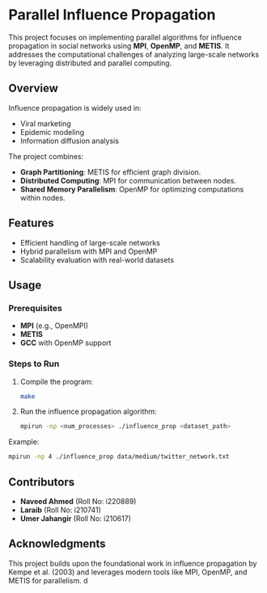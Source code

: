# Parallel Influence Propagation

This project focuses on implementing parallel algorithms for influence propagation in social networks using **MPI**, **OpenMP**, and **METIS**. It addresses the computational challenges of analyzing large-scale networks by leveraging distributed and parallel computing.

## Overview

Influence propagation is widely used in:

- Viral marketing
- Epidemic modeling
- Information diffusion analysis

The project combines:

- **Graph Partitioning**: METIS for efficient graph division.
- **Distributed Computing**: MPI for communication between nodes.
- **Shared Memory Parallelism**: OpenMP for optimizing computations within nodes.

## Features

- Efficient handling of large-scale networks
- Hybrid parallelism with MPI and OpenMP
- Scalability evaluation with real-world datasets

## Usage

### Prerequisites

- **MPI** (e.g., OpenMPI)
- **METIS**
- **GCC** with OpenMP support

### Steps to Run

1. Compile the program:
   ```bash
   make
   ```
2. Run the influence propagation algorithm:
   ```bash
   mpirun -np <num_processes> ./influence_prop <dataset_path>
   ```

Example:

```bash
mpirun -np 4 ./influence_prop data/medium/twitter_network.txt
```

## Contributors

- **Naveed Ahmed** (Roll No: i220889)
- **Laraib** (Roll No: i210741)
- **Umer Jahangir** (Roll No: i210617)

## Acknowledgments

This project builds upon the foundational work in influence propagation by Kempe et al. (2003) and leverages modern tools like MPI, OpenMP, and METIS for parallelism.
d
